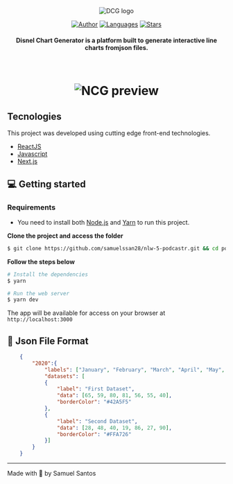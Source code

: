 <div align="center">
  <img src="https://i.imgur.com/Yti1VpD.png" alt="DCG logo">
  
  <br/>

[![Author](https://img.shields.io/badge/author-samuelssan28-2196F3?style=flat-square)](https://github.com/samuelssan28)
[![Languages](https://img.shields.io/github/languages/count/samuelssan28/nlw-5-podcastr?color=EA6A47&style=flat-square)](#)
[![Stars](https://img.shields.io/github/stars/samuelssan28/nlw-5-podcastr?color=EA6A47&style=flat-square)](https://github.com/samuelssan28/disnel-chart-generator/stargazers)

</div>

<h4 align="center">
  Disnel Chart Generator is a platform built to generate interactive line charts fromjson files.
</h4>

<br>


<h1 align="center">
 
![NCG preview](https://i.imgur.com/wJJZV0T.png)

</h1>


## Tecnologies
This project was developed using cutting edge front-end technologies.


- [ReactJS](https://reactjs.org/)
- [Javascript](https://js.org/)
- [Next.js](https://nextjs.org/)

## 💻 Getting started

### Requirements

- You need to install both [Node.js](https://nodejs.org/en/download/) and [Yarn](https://yarnpkg.com/) to run this project.

**Clone the project and access the folder**

```bash
$ git clone https://github.com/samuelssan28/nlw-5-podcastr.git && cd podcastr
```

**Follow the steps below**

```bash
# Install the dependencies
$ yarn

# Run the web server
$ yarn dev
```

The app will be available for access on your browser at `http://localhost:3000`

## 📝 Json File Format

```json
    {
        "2020":{
            "labels": ["January", "February", "March", "April", "May", "June", "July"],
            "datasets": [
            {
                "label": "First Dataset",
                "data": [65, 59, 80, 81, 56, 55, 40],
                "borderColor": "#42A5F5"
            },
            {
                "label": "Second Dataset",
                "data": [28, 48, 40, 19, 86, 27, 90],
                "borderColor": "#FFA726"
            }]
        }
    }
```

---

Made with 💜 by Samuel Santos 
